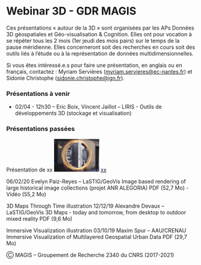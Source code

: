 #  Webinar 3D - GDR MAGIS
Ces présentations « autour de la 3D » sont organisées par les APs Données 3D géospatiales et Géo-visualisation & Cognition. Elles ont pour vocation à se répéter tous les 2 mois (1er jeudi des mois pairs) sur le temps de la pause méridienne. Elles concerneront soit des recherches en cours soit des outils liés à l’étude ou à la représentation de données multidimensionnelles.

Si vous êtes intéressé.e.s pour faire une présentation, en anglais ou en français, contactez :
Myriam Servières (myriam.servieres@ec-nantes.fr) et Sidonie Christophe (sidonie.christophe@ign.fr).

### Présentations à venir
  * 02/04 - 12h30 – Eric Boix, Vincent Jaillot – LIRIS - Outils de développements 3D (stockage et visualisation)


### Présentations passées
Présentation de xx 
![](20191212_Webinar3D_MAGIS_3DMapsThroughTime_Devaux.png)
[xx](20191212_Webinar3D_MAGIS_3DMapsThroughTime_Devaux.pdf)



06/02/20
Evelyn Paiz-Reyes – LaSTIG/GeoVis
Image based rendering of large historical image collections (projet ANR ALEGORIA)
PDF (52,7 Mo) - Vidéo (55,2 Mo)

3D Maps Through Time illustration
12/12/19
Alexandre Devaux – LaSTIG/GeoVis
3D Maps - today and tomorrow, from desktop to outdoor mixed reality
PDF (9,6 Mo)

Immersive Visualization illustration
03/10/19
Maxim Spur – AAU/CRENAU
Immersive Visualization of Multilayered Geospatial Urban Data
PDF (29,7 Mo)

Ⓒ MAGIS – Groupement de Recherche 2340 du CNRS (2017-2021)
